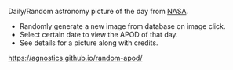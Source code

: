 Daily/Random astronomy picture of the day from [NASA](https://apod.nasa.gov/apod/astropix.html).
- Randomly generate a new image from database on image click.
- Select certain date to view the APOD of that day.
- See details for a picture along with credits.

https://agnostics.github.io/random-apod/
